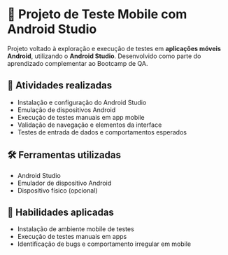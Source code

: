 # 📱 Projeto de Teste Mobile com Android Studio

Projeto voltado à exploração e execução de testes em **aplicações móveis Android**, utilizando o **Android Studio**. Desenvolvido como parte do aprendizado complementar ao Bootcamp de QA.

## 📌 Atividades realizadas

- Instalação e configuração do Android Studio
- Emulação de dispositivos Android
- Execução de testes manuais em app mobile
- Validação de navegação e elementos da interface
- Testes de entrada de dados e comportamentos esperados

## 🛠️ Ferramentas utilizadas

- Android Studio
- Emulador de dispositivo Android
- Dispositivo físico (opcional)

## 🧠 Habilidades aplicadas

- Instalação de ambiente mobile de testes
- Execução de testes manuais em apps
- Identificação de bugs e comportamento irregular em mobile
